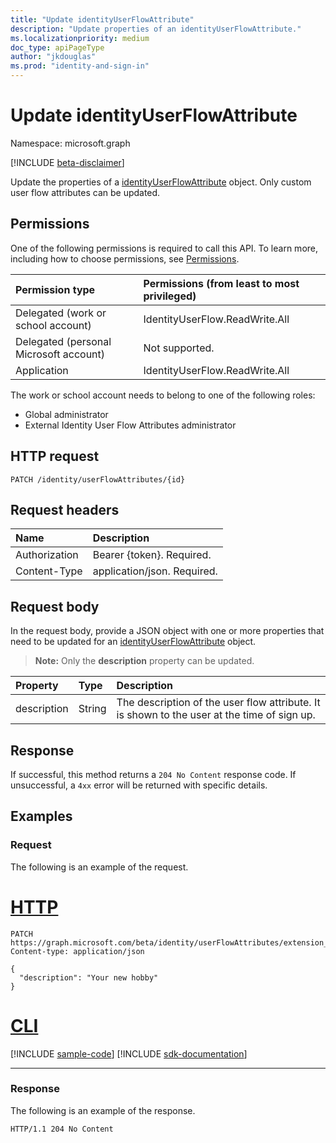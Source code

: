```yaml
---
title: "Update identityUserFlowAttribute"
description: "Update properties of an identityUserFlowAttribute."
ms.localizationpriority: medium
doc_type: apiPageType
author: "jkdouglas"
ms.prod: "identity-and-sign-in"
---
```


# Update identityUserFlowAttribute

Namespace: microsoft.graph

[!INCLUDE [beta-disclaimer](../../includes/beta-disclaimer.md)]

Update the properties of a [identityUserFlowAttribute](../resources/identityuserflowattribute.md) object. Only custom user flow attributes can be updated.

## Permissions

One of the following permissions is required to call this API. To learn more, including how to choose permissions, see [Permissions](/graph/permissions-reference).

|Permission type      | Permissions (from least to most privileged)              |
|:--------------------|:---------------------------------------------------------|
|Delegated (work or school account)|IdentityUserFlow.ReadWrite.All|
|Delegated (personal Microsoft account)| Not supported.|
|Application| IdentityUserFlow.ReadWrite.All|

The work or school account needs to belong to one of the following roles:

* Global administrator
* External Identity User Flow Attributes administrator

## HTTP request

<!-- { "blockType": "ignored" } -->

```http
PATCH /identity/userFlowAttributes/{id}
```

## Request headers

|Name|Description|
|:---------------|:----------|
|Authorization|Bearer {token}. Required.|
|Content-Type|application/json. Required.|

## Request body

In the request body, provide a JSON object with one or more properties that need to be updated for an [identityUserFlowAttribute](../resources/identityuserflowattribute.md) object.

>**Note:** Only the **description** property can be updated.

|Property|Type|Description|
|:---------------|:--------|:----------|
|description|String|The description of the user flow attribute. It is shown to the user at the time of sign up.|

## Response

If successful, this method returns a `204 No Content` response code. If unsuccessful, a `4xx` error will be returned with specific details.

## Examples

### Request

The following is an example of the request.


# [HTTP](#tab/http)
<!-- {
  "blockType": "request",
  "name": "update_userFlowAttributes",
  "sampleKeys": ["extension_d09380e2b4c642b9a203fb816a04a7ad_Hobby"]
}
-->

``` http
PATCH https://graph.microsoft.com/beta/identity/userFlowAttributes/extension_d09380e2b4c642b9a203fb816a04a7ad_Hobby
Content-type: application/json

{
  "description": "Your new hobby"
}
```

# [CLI](#tab/cli)
[!INCLUDE [sample-code](../includes/snippets/cli/update-userflowattributes-cli-snippets.md)]
[!INCLUDE [sdk-documentation](../includes/snippets/snippets-sdk-documentation-link.md)]

---

### Response

The following is an example of the response.

<!-- {
  "blockType": "response",
  "truncated": true
} -->

```http
HTTP/1.1 204 No Content
```
